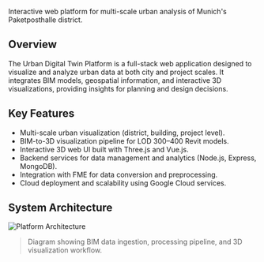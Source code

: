 Interactive web platform for multi-scale urban analysis of Munich's Paketposthalle district.

## Overview
The Urban Digital Twin Platform is a full-stack web application designed to visualize and analyze urban data at both city and project scales. 
It integrates BIM models, geospatial information, and interactive 3D visualizations, providing insights for planning and design decisions.

## Key Features
- Multi-scale urban visualization (district, building, project level).
- BIM-to-3D visualization pipeline for LOD 300–400 Revit models.
- Interactive 3D web UI built with Three.js and Vue.js.
- Backend services for data management and analytics (Node.js, Express, MongoDB).
- Integration with FME for data conversion and preprocessing.
- Cloud deployment and scalability using Google Cloud services.

## System Architecture
![Platform Architecture](images/digital_twin_architecture.png)
> Diagram showing BIM data ingestion, processing pipeline, and 3D visualization workflow.


 
 
